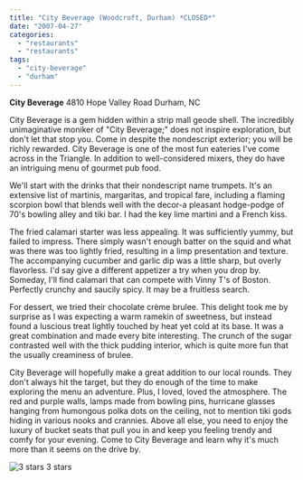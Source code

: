 ```yaml
---
title: "City Beverage (Woodcroft, Durham) *CLOSED*"
date: "2007-04-27"
categories:
  - "restaurants"
  - "restaurants"
tags:
  - "city-beverage"
  - "durham"
---
```


**City Beverage** 4810 Hope Valley Road Durham, NC

City Beverage is a gem hidden within a strip mall geode shell. The incredibly unimaginative moniker of "City Beverage;" does not inspire exploration, but don't let that stop you. Come in despite the nondescript exterior; you will be richly rewarded. City Beverage is one of the most fun eateries I've come across in the Triangle. In addition to well-considered mixers, they do have an intriguing menu of gourmet pub food.

We'll start with the drinks that their nondescript name trumpets. It's an extensive list of martinis, margaritas, and tropical fare, including a flaming scorpion bowl that blends well with the decor-a pleasant hodge-podge of 70's bowling alley and tiki bar. I had the key lime martini and a French kiss.

The fried calamari starter was less appealing. It was sufficiently yummy, but failed to impress. There simply wasn't enough batter on the squid and what was there was too lightly fried, resulting in a limp presentation and texture. The accompanying cucumber and garlic dip was a little sharp, but overly flavorless. I'd say give a different appetizer a try when you drop by. Someday, I'll find calamari that can compete with Vinny T's of Boston. Perfectly crunchy and saucily spicy. It may be a fruitless search.

For dessert, we tried their chocolate crème brulee. This delight took me by surprise as I was expecting a warm ramekin of sweetness, but instead found a luscious treat lightly touched by heat yet cold at its base. It was a great combination and made every bite interesting. The crunch of the sugar contrasted well with the thick pudding interior, which is quite more fun that the usually creaminess of brulee.

City Beverage will hopefully make a great addition to our local rounds. They don't always hit the target, but they do enough of the time to make exploring the menu an adventure. Plus, I loved, loved the atmosphere. The red and purple walls, lamps made from bowling pins, hurricane glasses hanging from humongous polka dots on the ceiling, not to mention tiki gods hiding in various nooks and crannies. Above all else, you need to enjoy the luxury of bucket seats that pull you in and keep you feeling trendy and comfy for your evening. Come to City Beverage and learn why it's much more than it seems on the drive by.




<div class="caption">

![3 stars](http://s3.amazonaws.com/thegourmez-wpmedia/2009/02/rating_avocado1.gif "rating_avocado1") 3 stars</div>

